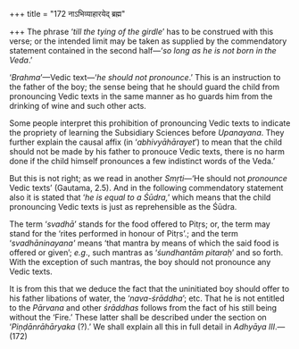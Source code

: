 +++
title = "172 नाऽभिव्याहारयेद् ब्रह्म"

+++
The phrase ‘*till the tying of the girdle*’ has to be construed with
this verse; or the intended limit may be taken as supplied by the
commendatory statement contained in the second half—‘*so long as he is
not born in the* *Veda*.’

‘*Brahma*’—Vedic text—‘*he should not pronounce*.’ This is an
instruction to the father of the boy; the sense being that he should
guard the child from pronouncing Vedic texts in the same manner as ho
guards him from the drinking of wine and such other acts.

Some people interpret this prohibition of pronouncing Vedic texts to
indicate the propriety of learning the Subsidiary Sciences before
*Upanayana*. They further explain the causal affix (in
‘*abhivyāhārayet*’) to mean that the child should not be made by his
father to pronouce Vedic texts, there is no harm done if the child
himself pronounces a few indistinct words of the Veda.’

But this is not right; as we read in another *Smṛti*—‘He should not
*pronounce* Vedic texts’ (Gautama, 2.5). And in the following
commendatory statement also it is stated that ‘*he is equal to a
Śūdra,'* which means that the child pronouncing Vedic texts is just as
reprehensible as the Śūdra.

The term ‘*svadhā*’ stands for the food offered to Pitṛs; or, the term
may stand for the ‘rites performed in honour of Pitṛs’.; and the term
‘*svadhāninayana'* means ‘that mantra by means of which the said food is
offered or given’; *e.g*., such mantras as ‘*śundhantām pitaraḥ*’ and so
forth. With the exception of such mantras, the boy should not pronounce
any Vedic texts.

It is from this that we deduce the fact that the uninitiated boy should
offer to his father libations of water, the ‘*nava-śrāddha*’; etc. That
he is not entitled to the *Pārvana* and other *śrāddhas* follows from
the fact of his still being without the ‘Fire.’ These latter shall be
described under the section on ‘*Piṇḍānrāhāryaka* (?).’ We shall explain
all this in full detail in *Adhyāya III*.—(172)


